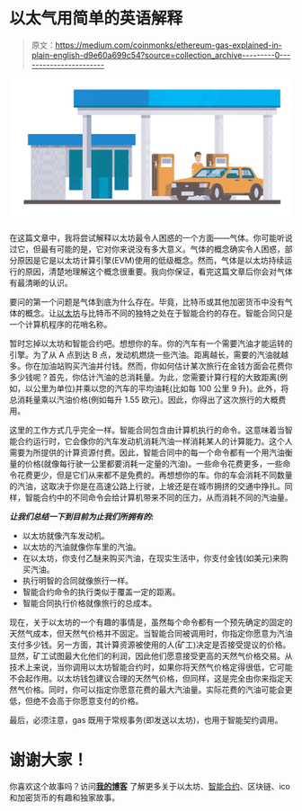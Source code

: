 # 以太气用简单的英语解释

> 原文：<https://medium.com/coinmonks/ethereum-gas-explained-in-plain-english-d9e60a699c54?source=collection_archive---------0----------------------->

![](img/2343a988ce7ba699741d1a377a7b9085.png)

在这篇文章中，我将尝试解释以太坊最令人困惑的一个方面——气体。你可能听说过它，但最有可能的是，它对你来说没有多大意义。气体的概念确实令人困惑，部分原因是它是以太坊计算引擎(EVM)使用的低级概念。然而，气体是以太坊持续运行的原因，清楚地理解这个概念很重要。我向你保证，看完这篇文章后你会对气体有最清晰的认识。

要问的第一个问题是气体到底为什么存在。毕竟，比特币或其他加密货币中没有气体的概念。让[以太坊](https://sharpcode.pro/tag/ethereum)与比特币不同的独特之处在于智能合约的存在。智能合同只是一个计算机程序的花哨名称。

暂时忘掉以太坊和智能合约吧。想想你的车。你的汽车有一个需要汽油才能运转的引擎。为了从 A 点到达 B 点，发动机燃烧一些汽油。距离越长，需要的汽油就越多。你在加油站购买汽油并付钱。然而，你如何估计某次旅行在金钱方面会花费你多少钱呢？首先，你估计汽油的总消耗量。为此，您需要计算行程的大致距离(例如，以公里为单位)并乘以您的汽车的平均油耗(比如每 100 公里 9 升)。此外，将总消耗量乘以汽油价格(例如每升 1.55 欧元)。因此，你得出了这次旅行的大概费用。

这里的工作方式几乎完全一样。智能合同包含由计算机执行的命令。这意味着当智能合约运行时，它会像你的汽车发动机消耗汽油一样消耗某人的计算能力。这个人需要为所提供的计算资源付费。因此，智能合同中的每一个命令都有一个用汽油衡量的价格(就像每行驶一公里都要消耗一定量的汽油)。一些命令花费更多，一些命令花费更少，但是它们从来都不是免费的。再想想你的车。你的车会消耗不同数量的汽油，这取决于你是在高速公路上行驶，上坡还是在城市拥挤的交通中挣扎。同样，智能合约中的不同命令会给计算机带来不同的压力，从而消耗不同的汽油量。

***让我们总结一下到目前为止我们所拥有的:***

*   以太坊就像汽车发动机。
*   以太坊的汽油就像你车里的汽油。
*   在以太坊，你支付乙醚来购买汽油，在现实生活中，你支付金钱(如美元)来购买汽油。
*   执行明智的合同就像旅行一样。
*   智能合约命令的执行类似于覆盖一定的距离。
*   智能合同执行价格就像旅行的总成本。

现在，关于以太坊的一个有趣的事情是，虽然每个命令都有一个预先确定的固定的天然气成本，但天然气价格并不固定。当智能合同被调用时，你指定你愿意为汽油支付多少钱。另一方面，其计算资源被使用的人(矿工)决定是否接受提议的价格。显然，矿工试图最大化他们的利润，因此他们愿意接受更高的天然气价格交易。从技术上来说，当你调用以太坊智能合约时，如果你将天然气价格定得很低，它可能不会起作用。以太坊钱包建议合理的天然气价格，但同样，这是完全由你来指定天然气价格。同时，你可以指定你愿意花费的最大汽油量。实际花费的汽油可能会更低，但绝不会高于你愿意支付的价格。

最后，必须注意，gas 既用于常规事务(即发送以太坊)，也用于智能契约调用。

# 谢谢大家！

你喜欢这个故事吗？访问[**我的博客**](https://sharpcode.pro) 了解更多关于以太坊、[智能合约](https://sharpcode.pro/tag/smart-contracts)、区块链、ico 和加密货币的有趣和独家故事。